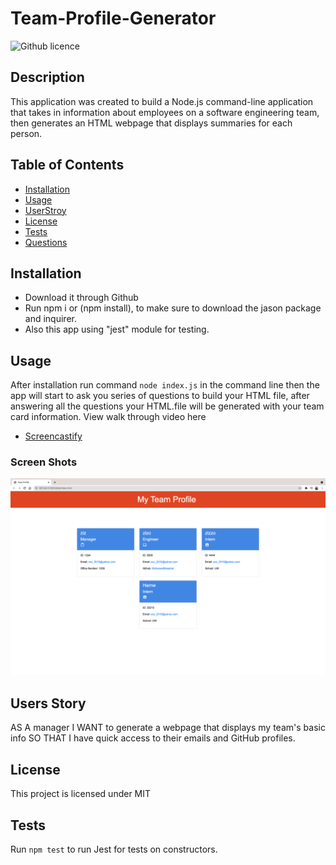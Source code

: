# Team-Profile-Generator
![Github licence](http://img.shields.io/badge/license-MIT-blue.svg)

## Description 
This application was created to build a Node.js command-line application that takes in information about employees on a software engineering team, then generates an HTML webpage that displays summaries for each person.

## Table of Contents
* [Installation](#installation)
* [Usage](#usage)
* [UserStroy](#UsersStory)
* [License](#license)
* [Tests](#tests)
* [Questions](#questions)

## Installation 
- Download it through Github
- Run npm i or (npm install), to make sure to download the jason package and inquirer.
- Also this app using "jest" module for testing.

## Usage 
After installation run command `node index.js` in the command line then the app will start to ask you series of questions to build your HTML file, after answering all the questions your HTML.file will be generated with your team card information.
View walk through video here 
- [Screencastify](https://drive.google.com/file/d/1tWZNaLaSKDgV-UohblVVEdnwex9nPzDj/view)

### Screen Shots
![](./assets/img/Teamprofile.png)

## Users Story 
AS A manager
I WANT to generate a webpage that displays my team's basic info
SO THAT I have quick access to their emails and GitHub profiles.

## License 
This project is licensed under MIT

## Tests
Run `npm test` to run Jest for tests on constructors. 

